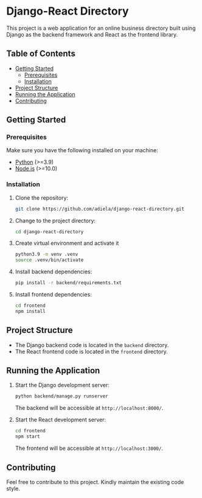 # Django-React Directory

This project is a web application for an online business directory built using Django as the backend framework and React as the frontend library.

## Table of Contents

- [Getting Started](#getting-started)
    - [Prerequisites](#prerequisites)
    - [Installation](#installation)
- [Project Structure](#project-structure)
- [Running the Application](#running-the-application)
- [Contributing](#contributing)

## Getting Started

### Prerequisites

Make sure you have the following installed on your machine:

- [Python](https://www.python.org/) (>=3.9)
- [Node.js](https://nodejs.org/) (>=10.0)

### Installation

1. Clone the repository:

    ```bash
    git clone https://github.com/adiela/django-react-directory.git
    ```

2. Change to the project directory:

    ```bash
    cd django-react-directory
    ```

3. Create virtual environment and activate it
    
    ```bash
    python3.9 -m venv .venv
    source .venv/bin/activate
    ```
5. Install backend dependencies:

    ```bash
    pip install -r backend/requirements.txt
    ```

6. Install frontend dependencies:

    ```bash
    cd frontend
    npm install
    ```

## Project Structure

- The Django backend code is located in the `backend` directory.
- The React frontend code is located in the `frontend` directory.

## Running the Application

1. Start the Django development server:

    ```bash
    python backend/manage.py runserver
    ```

   The backend will be accessible at `http://localhost:8000/`.

2. Start the React development server:

    ```bash
    cd frontend
    npm start
    ```

   The frontend will be accessible at `http://localhost:3000/`.


## Contributing

Feel free to contribute to this project. Kindly maintain the existing code style.

